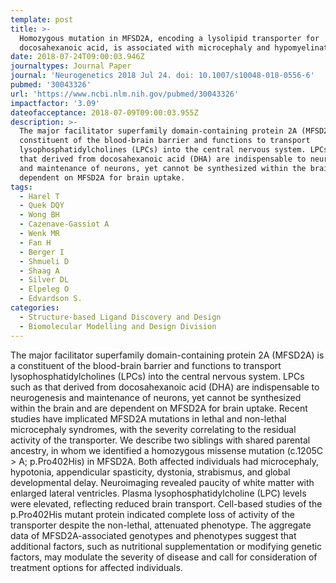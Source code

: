 ```yaml
---
template: post
title: >-
  Homozygous mutation in MFSD2A, encoding a lysolipid transporter for
  docosahexanoic acid, is associated with microcephaly and hypomyelination
date: 2018-07-24T09:00:03.946Z
journaltypes: Journal Paper
journal: 'Neurogenetics 2018 Jul 24. doi: 10.1007/s10048-018-0556-6'
pubmed: '30043326'
url: 'https://www.ncbi.nlm.nih.gov/pubmed/30043326'
impactfactor: '3.09'
dateofacceptance: 2018-07-09T09:00:03.955Z
description: >-
  The major facilitator superfamily domain-containing protein 2A (MFSD2A) is a
  constituent of the blood-brain barrier and functions to transport
  lysophosphatidylcholines (LPCs) into the central nervous system. LPCs such as
  that derived from docosahexanoic acid (DHA) are indispensable to neurogenesis
  and maintenance of neurons, yet cannot be synthesized within the brain and are
  dependent on MFSD2A for brain uptake. 
tags:
  - Harel T
  - Quek DQY
  - Wong BH
  - Cazenave-Gassiot A
  - Wenk MR
  - Fan H
  - Berger I
  - Shmueli D
  - Shaag A
  - Silver DL
  - Elpeleg O
  - Edvardson S.
categories:
  - Structure-based Ligand Discovery and Design
  - Biomolecular Modelling and Design Division
---
```

<!--StartFragment-->

The major facilitator superfamily domain-containing protein 2A (MFSD2A) is a constituent of the blood-brain barrier and functions to transport lysophosphatidylcholines (LPCs) into the central nervous system. LPCs such as that derived from docosahexanoic acid (DHA) are indispensable to neurogenesis and maintenance of neurons, yet cannot be synthesized within the brain and are dependent on MFSD2A for brain uptake. Recent studies have implicated MFSD2A mutations in lethal and non-lethal microcephaly syndromes, with the severity correlating to the residual activity of the transporter. We describe two siblings with shared parental ancestry, in whom we identified a homozygous missense mutation (c.1205C > A; p.Pro402His) in MFSD2A. Both affected individuals had microcephaly, hypotonia, appendicular spasticity, dystonia, strabismus, and global developmental delay. Neuroimaging revealed paucity of white matter with enlarged lateral ventricles. Plasma lysophosphatidylcholine (LPC) levels were elevated, reflecting reduced brain transport. Cell-based studies of the p.Pro402His mutant protein indicated complete loss of activity of the transporter despite the non-lethal, attenuated phenotype. The aggregate data of MFSD2A-associated genotypes and phenotypes suggest that additional factors, such as nutritional supplementation or modifying genetic factors, may modulate the severity of disease and call for consideration of treatment options for affected individuals.

<!--EndFragment-->
